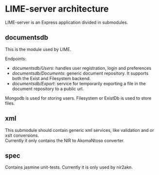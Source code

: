 
# LIME-server architecture

LIME-server is an Express application divided in submodules.

## documentsdb

This is the module used by LIME.

Endpoints:
- *documentsdb/Users*: handles user registration, login and preferences
- *documentsdb/Documents*: generic document repository. It supports both the Exist and Filesystem backend.
- *documentsdb/Export*: service for temporarily exporting a file in the document repository to a public url.

Mongodb is used for storing users. Filesystem or ExistDb is used to store files.

## xml

This submodule should contain generic xml services, like validation and or xslt conversions.   
Currently it only contains the NIR to AkomaNtoso converter.

## spec
Contains jasmine unit-tests. Currently it is only used by nir2akn. 
